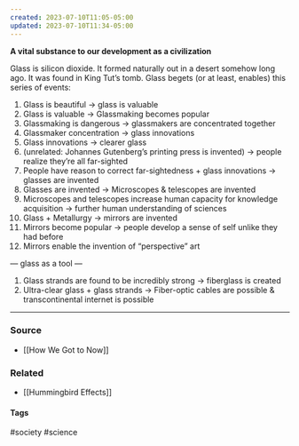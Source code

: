 ```yaml
---
created: 2023-07-10T11:05-05:00
updated: 2023-07-10T11:34-05:00
---
```

**A vital substance to our development as a civilization**

Glass is silicon dioxide. It formed naturally out in a desert somehow long ago. It was found in King Tut’s tomb. Glass begets (or at least, enables) this series of events:

1. Glass is beautiful → glass is valuable
2. Glass is valuable → Glassmaking becomes popular
3. Glassmaking is dangerous → glassmakers are concentrated together
4. Glassmaker concentration → glass innovations
5. Glass innovations → clearer glass
6. (unrelated: Johannes Gutenberg’s printing press is invented) → people realize they’re all far-sighted
7. People have reason to correct far-sightedness + glass innovations → glasses are invented
8. Glasses are invented → Microscopes & telescopes are invented
9. Microscopes and telescopes increase human capacity for knowledge acquisition → further human understanding of sciences
10. Glass + Metallurgy → mirrors are invented
11. Mirrors become popular → people develop a sense of self unlike they had before
12. Mirrors enable the invention of “perspective” art

— glass as a tool —

1. Glass strands are found to be incredibly strong → fiberglass is created
2. Ultra-clear glass + glass strands → Fiber-optic cables are possible & transcontinental internet is possible

---
### Source
- [[How We Got to Now]]

### Related
- [[Hummingbird Effects]]

#### Tags
#society #science 